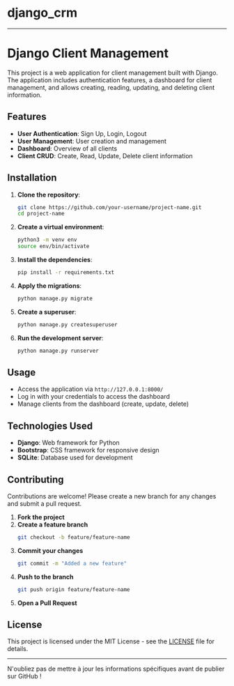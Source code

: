 # django_crm

---

# **Django Client Management**

This project is a web application for client management built with Django. The application includes authentication features, a dashboard for client management, and allows creating, reading, updating, and deleting client information.

## **Features**

- **User Authentication**: Sign Up, Login, Logout
- **User Management**: User creation and management
- **Dashboard**: Overview of all clients
- **Client CRUD**: Create, Read, Update, Delete client information

## **Installation**

1. **Clone the repository**:
   ```bash
   git clone https://github.com/your-username/project-name.git
   cd project-name
   ```

2. **Create a virtual environment**:
   ```bash
   python3 -m venv env
   source env/bin/activate
   ```

3. **Install the dependencies**:
   ```bash
   pip install -r requirements.txt
   ```

4. **Apply the migrations**:
   ```bash
   python manage.py migrate
   ```

5. **Create a superuser**:
   ```bash
   python manage.py createsuperuser
   ```

6. **Run the development server**:
   ```bash
   python manage.py runserver
   ```

## **Usage**

- Access the application via `http://127.0.0.1:8000/`
- Log in with your credentials to access the dashboard
- Manage clients from the dashboard (create, update, delete)

## **Technologies Used**

- **Django**: Web framework for Python
- **Bootstrap**: CSS framework for responsive design
- **SQLite**: Database used for development

## **Contributing**

Contributions are welcome! Please create a new branch for any changes and submit a pull request.

1. **Fork the project**
2. **Create a feature branch**
   ```bash
   git checkout -b feature/feature-name
   ```
3. **Commit your changes**
   ```bash
   git commit -m "Added a new feature"
   ```
4. **Push to the branch**
   ```bash
   git push origin feature/feature-name
   ```
5. **Open a Pull Request**

## **License**

This project is licensed under the MIT License - see the [LICENSE](LICENSE) file for details.

---

N'oubliez pas de mettre à jour les informations spécifiques avant de publier sur GitHub !
